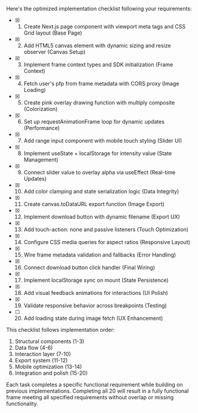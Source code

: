Here's the optimized implementation checklist following your requirements:

- [x] 1. Create Next.js page component with viewport meta tags and CSS Grid layout (Base Page)
- [x] 2. Add HTML5 canvas element with dynamic sizing and resize observer (Canvas Setup)
- [x] 3. Implement frame context types and SDK initialization (Frame Context)
- [x] 4. Fetch user's pfp from frame metadata with CORS proxy (Image Loading)
- [x] 5. Create pink overlay drawing function with multiply composite (Colorization)
- [x] 6. Set up requestAnimationFrame loop for dynamic updates (Performance)
- [x] 7. Add range input component with mobile touch styling (Slider UI)
- [x] 8. Implement useState + localStorage for intensity value (State Management)
- [x] 9. Connect slider value to overlay alpha via useEffect (Real-time Updates)
- [x] 10. Add color clamping and state serialization logic (Data Integrity)
- [x] 11. Create canvas.toDataURL export function (Image Export)
- [x] 12. Implement download button with dynamic filename (Export UX)
- [x] 13. Add touch-action: none and passive listeners (Touch Optimization)
- [x] 14. Configure CSS media queries for aspect ratios (Responsive Layout)
- [x] 15. Wire frame metadata validation and fallbacks (Error Handling)
- [x] 16. Connect download button click handler (Final Wiring)
- [x] 17. Implement localStorage sync on mount (State Persistence)
- [x] 18. Add visual feedback animations for interactions (UI Polish)
- [x] 19. Validate responsive behavior across breakpoints (Testing)
- [ ] 20. Add loading state during image fetch (UX Enhancement)

This checklist follows implementation order:
1. Structural components (1-3)
2. Data flow (4-6) 
3. Interaction layer (7-10)
4. Export system (11-12)
5. Mobile optimization (13-14)
6. Integration and polish (15-20)

Each task completes a specific functional requirement while building on previous implementations. Completing all 20 will result in a fully functional frame meeting all specified requirements without overlap or missing functionality.
